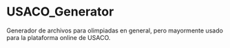 USACO_Generator
===============

Generador de archivos para olimpiadas en general, pero mayormente usado para la plataforma online de USACO.
